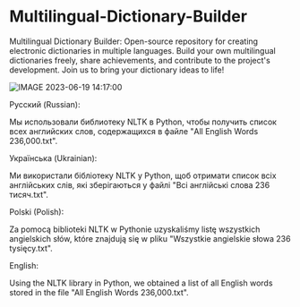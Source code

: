 # Multilingual-Dictionary-Builder
Multilingual Dictionary Builder: Open-source repository for creating electronic dictionaries in multiple languages. Build your own multilingual dictionaries freely, share achievements, and contribute to the project's development. Join us to bring your dictionary ideas to life!



![IMAGE 2023-06-19 14:17:00](https://github.com/mykytashch/Multilingual-Dictionary-Builder/assets/129088502/385499e2-746e-43b2-835b-912af02476d5)



Русский (Russian):

Мы использовали библиотеку NLTK в Python, чтобы получить список всех английских слов, содержащихся в файле "All English Words 236,000.txt".

Українська (Ukrainian):

Ми використали бібліотеку NLTK у Python, щоб отримати список всіх англійських слів, які зберігаються у файлі "Всі англійські слова 236 тисяч.txt".

Polski (Polish):

Za pomocą biblioteki NLTK w Pythonie uzyskaliśmy listę wszystkich angielskich słów, które znajdują się w pliku "Wszystkie angielskie słowa 236 tysięcy.txt".

English:

Using the NLTK library in Python, we obtained a list of all English words stored in the file "All English Words 236,000.txt".
